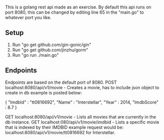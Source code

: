 This is a golang rest api made as an exercise. By default this api runs on port 8080, this can be changed by editing line 65 in the "main.go" to whatever port you like.

## Setup
1. Run "go get github.com/gin-gonic/gin"
2. Run "go get github.com/jinzhu/gorm"
3. Run "go run ./main.go"

## Endpoints
Endpoints are based on the default port of 8080.
POST localhost:8080/api/v1/movie - Creates a movie, has to include json object to create in db example is posted below:

{
	"ImdbId" : "tt0816692",
	"Name" : "Interstellar",
	"Year" : 2014,
	"ImdbScore" : 8.7
}

GET localhost:8080/api/v1/movie - Lists all movies that are currently in the db instance.
GET localhost:080/api/v1/movie/imdbid - Lists a specific movie that is indexed by their IMDBID example request would be: localhost:8080/api/v1/movie/tt0816692 for Interstellar.

